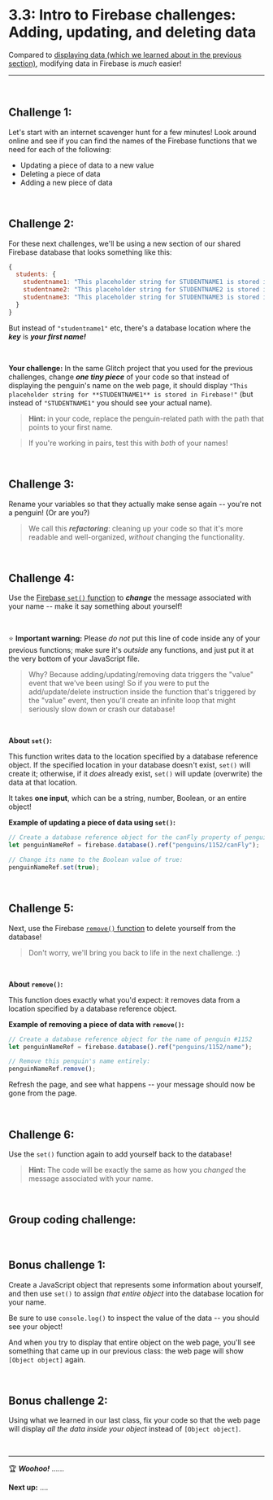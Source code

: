 # 3.3: Intro to Firebase challenges: Adding, updating, and deleting data

Compared to [displaying data (which we learned about in the previous section)](https://github.com/LearnTeachCode/intro-javascript-class/blob/may-2018-int/week-3/3-2-firebase-event-listener.md), modifying data in Firebase is *much* easier!

<hr/>

<br/>

## Challenge 1:

Let's start with an internet scavenger hunt for a few minutes! Look around online and see if you can find the names of the Firebase functions that we need for each of the following:

  - Updating a piece of data to a new value
  - Deleting a piece of data
  - Adding a new piece of data

<br/>

## Challenge 2:

For these next challenges, we'll be using a new section of our shared Firebase database that looks something like this:

```javascript
{
  students: {
    studentname1: "This placeholder string for STUDENTNAME1 is stored in Firebase!",
    studentname2: "This placeholder string for STUDENTNAME2 is stored in Firebase!",
    studentname3: "This placeholder string for STUDENTNAME3 is stored in Firebase!"
  }    
}
```

But instead of `"studentname1"` etc, there's a database location where the ***key*** is ***your first name!***

<br/>

**Your challenge:** In the same Glitch project that you used for the previous challenges, change ***one tiny piece*** of your code so that instead of displaying the penguin's name on the web page, it should display `"This placeholder string for **STUDENTNAME1** is stored in Firebase!"` (but instead of `"STUDENTNAME1"` you should see your actual name).

  > **Hint:** in your code, replace the penguin-related path with the path that points to your first name.

  > If you're working in pairs, test this with *both* of your names!

<br/>

## Challenge 3:

Rename your variables so that they actually make sense again -- you're not a penguin! (Or are you?)

  > We call this ***refactoring***: cleaning up your code so that it's more readable and well-organized, *without* changing the functionality.

<br/>

## Challenge 4:

Use the [Firebase `set()` function](https://firebase.google.com/docs/reference/node/firebase.database.Reference#set) to ***change*** the message associated with your name -- make it say something about yourself!

<br/>

⭐️ **Important warning:** Please *do not* put this line of code inside any of your previous functions; make sure it's *outside* any functions, and just put it at the very bottom of your JavaScript file.

  > Why? Because adding/updating/removing data triggers the "value" event that we've been using! So if you were to put the add/update/delete instruction inside the function that's triggered by the "value" event, then you'll create an infinite loop that might seriously slow down or crash our database!

<br/>

**About `set()`:**

This function writes data to the location specified by a database reference object. If the specified location in your database doesn't exist, `set()` will create it; otherwise, if it *does* already exist, `set()` will update (overwrite) the data at that location.

It takes **one input**, which can be a string, number, Boolean, or an entire object!

**Example of updating a piece of data using `set()`:**

```javascript
// Create a database reference object for the canFly property of penguin #1152
let penguinNameRef = firebase.database().ref("penguins/1152/canFly");

// Change its name to the Boolean value of true:
penguinNameRef.set(true);
```

<br/>

## Challenge 5:

Next, use the Firebase [`remove()` function](https://firebase.google.com/docs/reference/node/firebase.database.Reference#remove) to delete yourself from the database!

  > Don't worry, we'll bring you back to life in the next challenge. :)

<br/>

**About `remove()`:**

 This function does exactly what you'd expect: it removes data from a location specified by a database reference object.

**Example of removing a piece of data with `remove()`:**

```javascript
// Create a database reference object for the name of penguin #1152
let penguinNameRef = firebase.database().ref("penguins/1152/name");

// Remove this penguin's name entirely:
penguinNameRef.remove();
```

Refresh the page, and see what happens -- your message should now be gone from the page.

<br/>

## Challenge 6:

Use the `set()` function again to add yourself back to the database!

  > **Hint:** The code will be exactly the same as how you *changed* the message associated with your name.

<br/>

## Group coding challenge:



<br/>

## Bonus challenge 1:

Create a JavaScript object that represents some information about yourself, and then use `set()` to assign *that entire object* into the database location for your name. 

Be sure to use `console.log()` to inspect the value of the data -- you should see your object!

And when you try to display that entire object on the web page, you'll see something that came up in our previous class: the web page will show `[Object object]` again.

<br/>

## Bonus challenge 2:

Using what we learned in our last class, fix your code so that the web page will display *all the data inside your object* instead of `[Object object]`.


<br/>

<hr/>

:trophy: ***Woohoo!*** ......

**Next up:** ....
